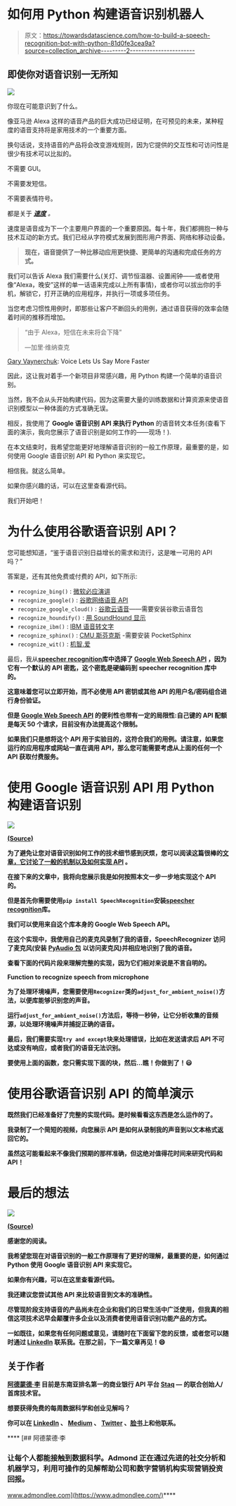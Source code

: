 # 如何用 Python 构建语音识别机器人

> 原文：<https://towardsdatascience.com/how-to-build-a-speech-recognition-bot-with-python-81d0fe3cea9a?source=collection_archive---------2----------------------->

## 即使你对语音识别一无所知

![](img/27138bbf33e14c53f63babdc86e10591.png)

你现在可能意识到了什么。

像亚马逊 Alexa 这样的语音产品的巨大成功已经证明，在可预见的未来，某种程度的语音支持将是家用技术的一个重要方面。

换句话说，支持语音的产品将会改变游戏规则，因为它提供的交互性和可访问性是很少有技术可以比拟的。

不需要 GUI。

不需要发短信。

不需要表情符号。

都是关于 [***速度***](https://developer.amazon.com/blogs/alexa/post/26c76734-3445-4d5f-8c78-aa1eae4100cf/gary-vaynerchuk-voice-will-explode-and-drive-companies-the-size-of-facebook-instagram) *。*

速度是语音成为下一个主要用户界面的一个重要原因。每十年，我们都拥抱一种与技术互动的新方式。我们已经从字符模式发展到图形用户界面、网络和移动设备。

> **现在，语音提供了一种比移动应用更快捷、更简单的沟通和完成任务的方式。**

我们可以告诉 Alexa 我们需要什么(关灯、调节恒温器、设置闹钟——或者使用像“Alexa，晚安”这样的单一话语来完成以上所有事情)，或者你可以拔出你的手机，解锁它，打开正确的应用程序，并执行一项或多项任务。

当您考虑习惯性用例时，即那些让客户不断回头的用例，通过语音获得的效率会随着时间的推移而增加。

> “由于 Alexa，短信在未来将会下降”
> 
> —加里·维纳查克

[Gary Vaynerchuk](https://medium.com/u/c4ec9163657c?source=post_page-----81d0fe3cea9a--------------------------------): Voice Lets Us Say More Faster

因此，这让我对着手一个新项目非常感兴趣，用 Python 构建一个简单的语音识别。

当然，我不会从头开始构建代码，因为这需要大量的训练数据和计算资源来使语音识别模型以一种体面的方式准确无误。

相反，我使用了 **Google 语音识别 API 来执行 Python** 的语音转文本任务(查看下面的演示，我向您展示了语音识别是如何工作的——现场！).

在本文结束时，我希望您能更好地理解语音识别的一般工作原理，最重要的是，如何使用 Google 语音识别 API 和 Python 来实现它。

相信我。就这么简单。

如果你感兴趣的话，可以在这里查看源代码。

我们开始吧！

# 为什么使用谷歌语音识别 API？

您可能想知道，“鉴于语音识别日益增长的需求和流行，这是唯一可用的 API 吗？”

答案是，还有其他免费或付费的 API，如下所示:

*   `recognize_bing()` : [微软必应演讲](https://azure.microsoft.com/en-us/services/cognitive-services/speech/)
*   `recognize_google()` : [谷歌网络语音 API](https://w3c.github.io/speech-api/speechapi.html)
*   `recognize_google_cloud()` : [谷歌云语音](https://cloud.google.com/speech/)——需要安装谷歌云语音包
*   `recognize_houndify()` : [用 SoundHound 显示](https://www.houndify.com/)
*   `recognize_ibm()` : [IBM 语音转文字](https://www.ibm.com/watson/services/speech-to-text/)
*   `recognize_sphinx()` : [CMU 斯芬克斯](https://cmusphinx.github.io/) -需要安装 PocketSphinx
*   `recognize_wit()` : [机智.爱](https://wit.ai/)

最后，我从[**speecher recognition**](https://pypi.org/project/SpeechRecognition/)**库中选择了 [Google Web Speech API](https://w3c.github.io/speech-api/speechapi.html) ，因为它有一个默认的 API 密匙，这个密匙是硬编码到 speecher recognition 库中的。**

**这意味着您可以立即开始，而不必使用 API 密钥或其他 API 的用户名/密码组合进行身份验证。**

**但是 [Google Web Speech API](https://w3c.github.io/speech-api/speechapi.html) 的便利性也带有一定的局限性:**自己键的 API 配额是每天 50 个请求，目前没有办法提高这个限制。****

**如果我们只是想将这个 API 用于实验目的，这符合我们的用例。请注意，如果您运行的应用程序或网站一直在调用 API，那么您可能需要考虑从上面的任何一个 API 获取付费服务。**

# **使用 Google 语音识别 API 用 Python 构建语音识别**

**![](img/03ba4a5f579c5975038020273adc3cf9.png)**

**[(Source)](https://unsplash.com/photos/npxXWgQ33ZQ)**

**为了避免让您对语音识别如何工作的技术细节感到厌烦，您可以阅读这篇很棒的[文章，它讨论了一般的机制以及如何实现 API](https://realpython.com/python-speech-recognition/) 。**

**在接下来的文章中，我将向您展示我是如何按照本文一步一步地实现这个 API 的。**

**但是首先你需要使用`pip install SpeechRecognition`安装[**speecher recognition**](https://pypi.org/project/SpeechRecognition/)**库。****

****我们可以使用来自这个库本身的 Google Web Speech API。****

****在这个实现中，我使用自己的麦克风录制了我的语音，SpeechRecognizer 访问了麦克风**(安装** [**PyAudio 包**](https://people.csail.mit.edu/hubert/pyaudio/) **以访问麦克风)**并相应地识别了我的语音。****

****查看下面的代码片段来理解完整的实现，因为它们相对来说是不言自明的。****

****Function to recognize speech from microphone****

****为了处理环境噪声，您需要使用`Recognizer`类的`adjust_for_ambient_noise()`方法，以便库能够识别您的声音。****

****运行`adjust_for_ambient_noise()`方法后，等待一秒钟，让它分析收集的音频源，以处理环境噪声并捕捉正确的语音。****

****最后，我们需要实现`try and except`块来处理错误，比如在发送请求后 API 不可达或没有响应，或者我们的语音无法识别。****

****要使用上面的函数，您只需实现下面的块，然后…瞧！你做到了！😃****

# ****使用谷歌语音识别 API 的简单演示****

****既然我们已经准备好了完整的实现代码。是时候看看这东西是怎么运作的了。****

****我录制了一个简短的视频，向您展示 API 是如何从录制我的声音到以文本格式返回它的。****

****虽然这可能看起来不像我们预期的那样准确，但这绝对值得花时间来研究代码和 API！****

# ****最后的想法****

****![](img/ad65e36ac9ae7157b776fc812322ade1.png)****

****[(Source)](https://unsplash.com/photos/Nl-GCtizDHg)****

****感谢您的阅读。****

****我希望您现在对语音识别的一般工作原理有了更好的理解，最重要的是，如何通过 Python 使用 Google 语音识别 API 来实现它。****

****如果你有兴趣，可以在这里查看源代码。****

****我还建议您尝试其他 API 来比较语音到文本的准确性。****

****尽管现阶段支持语音的产品尚未在企业和我们的日常生活中广泛使用，但我真的相信这项技术迟早会颠覆许多企业以及消费者使用语音识别功能产品的方式。****

****一如既往，如果您有任何问题或意见，请随时在下面留下您的反馈，或者您可以随时通过 [LinkedIn](https://www.linkedin.com/in/admond1994/) 联系我。在那之前，下一篇文章再见！😄****

## ****关于作者****

****[**阿德蒙德·李**](https://www.linkedin.com/in/admond1994/) 目前是东南亚排名第一的商业银行 API 平台 [**Staq**](https://www.trystaq.com) **—** 的联合创始人/首席技术官。****

****想要获得免费的每周数据科学和创业见解吗？****

****你可以在 [LinkedIn](https://www.linkedin.com/in/admond1994/) 、 [Medium](https://medium.com/@admond1994) 、 [Twitter](https://twitter.com/admond1994) 、[脸书](https://www.facebook.com/admond1994)上和他联系。****

****[](https://www.admondlee.com/) [## 阿德蒙德·李

### 让每个人都能接触到数据科学。Admond 正在通过先进的社交分析和机器学习，利用可操作的见解帮助公司和数字营销机构实现营销投资回报。

www.admondlee.com](https://www.admondlee.com/)****